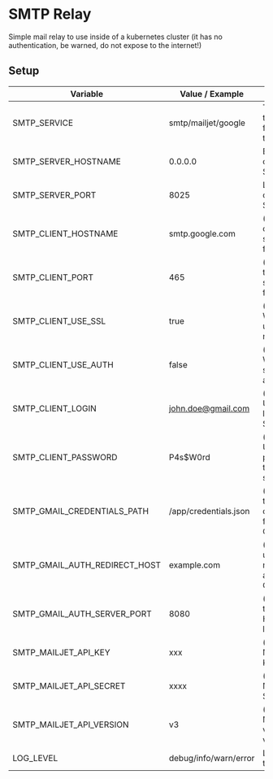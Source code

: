 # SMTP Relay

Simple mail relay to use inside of a kubernetes cluster (it has no authentication, be warned, do not expose to the internet!)

## Setup

| Variable                      | Value / Example       | Description                                                  |
|-------------------------------|-----------------------|--------------------------------------------------------------|
| SMTP_SERVICE                  | smtp/mailjet/google   | The service to use to forward mail to                        |
| SMTP_SERVER_HOSTNAME          | 0.0.0.0               | Bind address of the builtin SMTP server                      |
| SMTP_SERVER_PORT              | 8025                  | Listening port of the builtin SMTP server                    |
| SMTP_CLIENT_HOSTNAME          | smtp.google.com       | (smtp) Host of the SMTP server to forward to                 |
| SMTP_CLIENT_PORT              | 465                   | (smtp) Port of the SMTP server to forward to                 |
| SMTP_CLIENT_USE_SSL           | true                  | (smtp) Whether to use SSL or not                             |
| SMTP_CLIENT_USE_AUTH          | false                 | (smtp) Whether the server needs authentication               |
| SMTP_CLIENT_LOGIN             | john.doe@gmail.com    | (smtp) if USE_AUTH, login of the SMTP server                 |
| SMTP_CLIENT_PASSWORD          | P4s$W0rd              | (smtp) if USE_AUTH, password for the SMTP server             |
| SMTP_GMAIL_CREDENTIALS_PATH   | /app/credentials.json | (google) Path to the credentials file for google OAuth2 flow |
| SMTP_GMAIL_AUTH_REDIRECT_HOST | example.com           | (google) Host used for the redirection after the OAuth2 flow |
| SMTP_GMAIL_AUTH_SERVER_PORT   | 8080                  | (google) Port the auth HTTP server listens on.               |
| SMTP_MAILJET_API_KEY          | xxx                   | (mailjet) MailJet API Key                                    |
| SMTP_MAILJET_API_SECRET       | xxxx                  | (mailjet) MailJet API Secret                                 |
| SMTP_MAILJET_API_VERSION      | v3                    | (mailjet) MailJet API version (v3, v3.1)                     |
| LOG_LEVEL                     | debug/info/warn/error | Log level of the app                                         |

